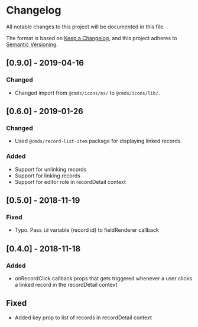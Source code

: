 # Changelog
All notable changes to this project will be documented in this file.

The format is based on [Keep a Changelog](https://keepachangelog.com/en/1.0.0/),
and this project adheres to [Semantic Versioning](https://semver.org/spec/v2.0.0.html).


## [0.9.0] - 2019-04-16

### Changed

- Changed import from `@cmds/icons/es/` to `@cmds/icons/lib/`.


## [0.6.0] - 2019-01-26

### Changed

- Used `@cmds/record-list-item` package for displaying linked records.

### Added

- Support for unlinking records
- Support for linking records
- Support for editor role in recordDetail context


## [0.5.0] - 2018-11-19

### Fixed

- Typo. Pass `id` variable (record id) to fieldRenderer callback

## [0.4.0] - 2018-11-18

### Added

- onRecordClick callback props that gets triggered whenever a user clicks a linked record in the recordDetail context

## Fixed

- Added key prop to list of records in recordDetail context